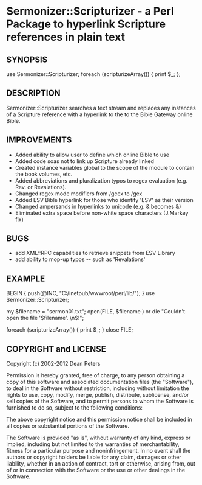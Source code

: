 Sermonizer::Scripturizer - a Perl Package to hyperlink Scripture references in plain text 
=========================================================================================

## SYNOPSIS ##

use Sermonizer::Scripturizer;
foreach (scripturizeArray()) { print $_; };

## DESCRIPTION ##

Sermonizer::Scripturizer searches a text stream and replaces any
instances of a Scripture reference with a hyperlink to the to the
Bible Gateway online Bible.

## IMPROVEMENTS ##
* Added ability to allow user to define which online Bible to use
* Added code soas not to link up Scripture already linked
* Created instance variables global to the scope of the module to contain the book volumes, etc.
* Added abbreviations and pluralization typos to regex evaluation (e.g. Rev. or Revalations).
* Changed regex mode modifiers from /gcex to /gex
* Added ESV Bible hyperlink for those who identify 'ESV' as their version
* Changed ampersands in hyperlinks to unicode (e.g. &amp; becomes &amp;)
* Eliminated extra space before non-white space characters (J.Markey fix)


## BUGS ##
* add XML::RPC capabilities to retrieve snippets from ESV Library
* add ability to mop-up typos -- such as 'Revalations'
  
## EXAMPLE ##

BEGIN { push(@INC, "C:/Inetpub/wwwroot/perl/lib/"); }
use Sermonizer::Scripturizer;

my $filename = "sermon01.txt";
open(FILE, $filename ) or die "Couldn't open the file '$filename'. \n$!";

foreach (scripturizeArray()) {
	print  $_;
}
close FILE;


## COPYRIGHT and LICENSE ##

Copyright (c) 2002-2012
  Dean Peters   

Permission is hereby granted, free of charge, to any person obtaining a
copy of this software and associated documentation files (the "Software"),
to deal in the Software without restriction, including without limitation
the rights to use, copy, modify, merge, publish, distribute, sublicense,
and/or sell copies of the Software, and to permit persons to whom the
Software is furnished to do so, subject to the following conditions:

The above copyright notice and this permission notice shall be included in
all copies or substantial portions of the Software.

The Software is provided "as is", without warranty of any kind, express or
implied, including but not limited to the warranties of merchantability,
fitness for a particular purpose and noninfringement. In no event shall
the authors or copyright holders be liable for any claim, damages or other
liability, whether in an action of contract, tort or otherwise, arising
from, out of or in connection with the Software or the use or other
dealings in the Software.

